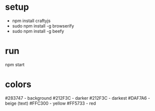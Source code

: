 # setup
- npm install craftyjs
- sudo npm install -g browserify
- sudo npm install -g beefy

# run
npm start

# colors
#283747 - background
#212F3C - darker
#212F3C - darkest
#DAF7A6 - beige (text)
#FFC300 - yellow
#FF5733 - red